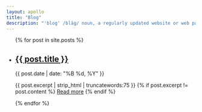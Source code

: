 ```yaml
---
layout: apollo
title: "Blog"
description: "'blog' /bläɡ/ noun, a regularly updated website or web page, typically one run by an individual or small group, that is written in an informal or conversational style."
---
```


<ul class="posts">
  {% for post in site.posts %}
    <li>
	<h2><a href="{{ post.url }}" title="{{ post.title }}">{{ post.title }}</a></h2>
	<span class="date">{{ post.date | date: "%B %d, %Y" }}</span>
    </li>
    <p class="excerpt">{{ post.excerpt | strip_html | truncatewords:75 }}
      {% if post.excerpt != post.content %}
        <a class="readmore" href="{{ site.baseurl }}{{ post.url }}" title="Read more">Read more</a>
      {% endif %}
    </p>
  {% endfor %}
</ul>
